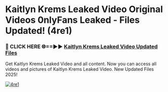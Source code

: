 # Kaitlyn Krems Leaked Video Original Videos 0nlyFans Leaked - Files Updated! (4re1)

<h3>🔴 CLICK HERE 🌐==►► <a href="https://tinyurl.com/2jnfzry5" rel="nofollow">Kaitlyn Krems Leaked Video Updated Files</a></h3>

Get Kaitlyn Krems Leaked Video and all content. Now you can access all videos and pictures of Kaitlyn Krems Leaked Video. New Updated Files 2025!

[![4re1](https://i.imgur.com/GyGTBgg.gif)](https://tinyurl.com/2jnfzry5)
